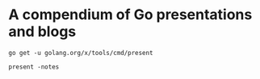 # A compendium of Go presentations and blogs

```
go get -u golang.org/x/tools/cmd/present
```
```
present -notes
```